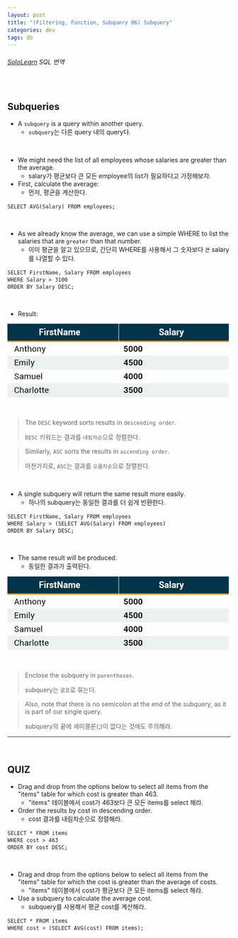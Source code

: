 ```yaml
---
layout: post
title: "(Filtering, Function, Subquery 06) Subquery"
categories: dev
tags: db
---
```


###### [SoloLearn](https://www.sololearn.com/) SQL 번역

<br>

## Subqueries

- A `subquery` is a query within another query.
  - `subquery`는 다른 query 내의 query다.

<br>

- We might need the list of all employees whose salaries are greater than the average.
  - salary가 평균보다 큰 모든 employee의 list가 필요하다고 가정해보자.
- First, calculate the average:
  - 먼저, 평균을 계산한다.

```mysql
SELECT AVG(Salary) FROM employees;
```

<br>

- As we already know the average, we can use a simple WHERE to list the salaries that are `greater` than that number.
  - 이미 평균을 알고 있으므로, 간단히 WHERE를 사용해서 그 숫자보다 `큰` salary를 나열할 수 있다.

```mysql
SELECT FirstName, Salary FROM employees
WHERE Salary > 3100
ORDER BY Salary DESC;
```

<br>

- Result:

![img](/assets/img/sql-sololearn-filtering&function&subquery-06-01.png)

<br>

> The `DESC` keyword sorts results in `descending order`.
>
> `DESC` 키워드는 결과를 `내림차순`으로 정렬한다.

> Similarly, `ASC` sorts the results in `ascending order`.
>
> 마찬가지로, `ASC`는 결과를 `오름차순`으로 정렬한다.

<br>

- A single subquery will return the same result more easily.
  - 하나의 subquery는 동일한 결과를 더 쉽게 반환한다.

```mysql
SELECT FirstName, Salary FROM employees
WHERE Salary > (SELECT AVG(Salary) FROM employees)
ORDER BY Salary DESC;
```

<br>

- The same result will be produced.
  - 동일한 결과가 출력된다.

![img](/assets/img/sql-sololearn-filtering&function&subquery-06-02.png)

<br>

> Enclose the subquery in `parentheses`.
>
> subquery는 `괄호`로 묶는다.

> Also, note that there is no semicolon at the end of the subquery, as it is part of our single query.
>
> subquery의 끝에 세미콜론(;)이 없다는 것에도 주의해라.

------

<br>

## QUIZ

- Drag and drop from the options below to select all items from the "items" table for which cost is greater than 463.
  - "items" 테이블에서 cost가 463보다 큰 모든 items를 select 해라.
- Order the results by cost in descending order.
  - cost 결과를 내림차순으로 정렬해라.

```mysql
SELECT * FROM items
WHERE cost > 463
ORDER BY cost DESC;
```

<br>

- Drag and drop from the options below to select all items from the "items" table for which the cost is greater than the average of costs.
  - "items" 테이블에서 cost가 평균보다 큰 모든 items를 select 해라.
- Use a subquery to calculate the average cost.
  - subquery를 사용해서 평균 cost를 계산해라.

```mysql
SELECT * FROM items
WHERE cost > (SELECT AVG(cost) FROM items);
```

<br>